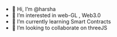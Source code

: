 - 👋 Hi, I’m @harsha
- 👀 I’m interested in web-GL , Web3.0 
- 🌱 I’m currently learning Smart Contracts
- 💞️ I’m looking to collaborate on threeJS


